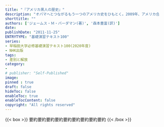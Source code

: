 ```yaml
---
title: "『アメリカ黒人の歴史』"
description: "オバマへとつながるもう一つのアメリカ史をひもとく。2009年、アメリカ合衆国史上初の黒人大統領が誕生し、アメリカにおける黒人史は新たな局面を迎えた。アフリカ大陸から奴隷として「輸入」されて以降、南北戦争による奴隷解放、公民権運動など長い年月をかけて、人種差別と闘ってきた黒人たち。その軌跡と現在も根深く残る差別的な社会状況を丹念に追い、21世紀の今日まで約400年にわたるアフリカ系アメリカ人たちの歴史を概観する。"
shorttitle: ""
authors: ['ジェームス・Ｍ・バーダマン(著)', '森本豊富(訳)']
date: 
publishDate: "2011-11-25"
ENTRYTYPE: "基礎演習テキスト100"
series:
- 早稲田大学必修基礎演習テキスト100(2020年度)
- NHK出版
tags: 
- 差別と解放
category: 
- 
# publisher: "Self-Published"
image: 
pinned : true
draft: false
hideToc: false
enableToc: true
enableTocContent: false
copyright: "All rights reserved"
---
```


{{< box >}}
要約要約要約要約要約要約要約要約要約
{{< /box >}}